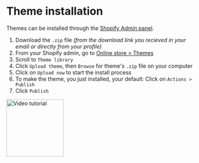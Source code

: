 # Theme installation

Themes can be installed through the [Shopify Admin panel](https://www.shopify.com/admin/themes?ref=openthinking1).

1. Download the `.zip` file _(from the download link you recieved in your email or directly from your profile)_
1. From your Shopify admin, go to [Online store > Themes](https://www.shopify.com/admin/themes?ref=openthinking1)
1. Scroll to `Theme library`
1. Click `Upload theme`, then `Browse` for theme's `.zip` file on your computer
1. Click on `Upload now` to start the install process
1. To make the theme, you just installed, your default: Click on `Actions > Publish` 
1. Click `Publish`

[<img src="https://raw.githubusercontent.com/openxthinking/master-docs/master/docs/_media/vta.svg" alt="Video tutorial" loading=lazy width=150>](video#theme-installation)
